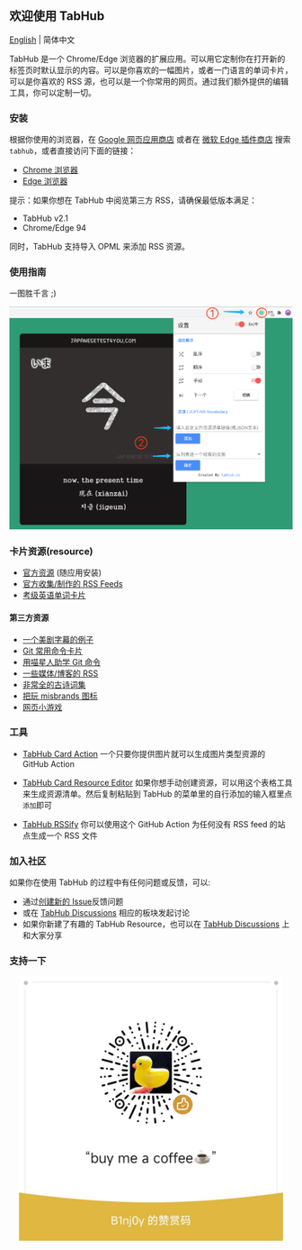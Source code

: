 ## 欢迎使用 TabHub

[English](https://tabhub.github.io/) | 简体中文

TabHub 是一个 Chrome/Edge 浏览器的扩展应用。可以用它定制你在打开新的标签页时默认显示的内容。可以是你喜欢的一幅图片，或者一门语言的单词卡片，可以是你喜欢的 RSS 源，也可以是一个你常用的网页。通过我们额外提供的编辑工具，你可以定制一切。

### 安装

根据你使用的浏览器，在 [Google 网页应用商店](https://chrome.google.com/webstore/category/extensions) 或者在 [微软 Edge 插件商店](https://microsoftedge.microsoft.com/addons/Microsoft-Edge-Extensions-Home) 搜索`tabhub`，或者直接访问下面的链接：

* [Chrome 浏览器](https://chrome.google.com/webstore/detail/tabhub/eolilpdjccnmkecllnlpomoaommkcdkb)
* [Edge 浏览器](https://microsoftedge.microsoft.com/addons/detail/tabhub/lfdmjefnjlbniodnbgjmadjdjgcofdef)

提示：如果你想在 TabHub 中阅览第三方 RSS，请确保最低版本满足：

* TabHub v2.1
* Chrome/Edge 94

同时，TabHub 支持导入 OPML 来添加 RSS 资源。

### 使用指南

一图胜千言 ;)

![alt text](https://raw.githubusercontent.com/tabhub/cards/master/help/guide/images/tabhub_help_zh.png "TabHub Usage")


### 卡片资源(resource)

* [官方资源](https://github.com/tabhub/cards) (随应用安装)
* [官方收集/制作的 RSS Feeds](https://github.com/tabhub/rss-feeds)
* [考级英语单词卡片](https://github.com/tabhub/English-words-cards)

#### 第三方资源

* [一个美剧字幕的例子](https://github.com/MeiJuMi/subtitle-cards)
* [Git 常用命令卡片](https://github.com/gitx-io/git-cheatsheet-card)
* [用喵星人助学 Git 命令](https://github.com/gitx-io/git-cats)
* [一些媒体/博客的 RSS](https://github.com/gingerhot/tabhub)
* [非常全的古诗词集](https://github.com/tabhub/huajianji)
* [把玩 misbrands 图标](https://github.com/tabhub/misbrands)
* [网页小游戏](https://github.com/tabhub/mini-games)

### 工具

* [TabHub Card Action](https://github.com/tabhub/tabhub-card-action) 一个只要你提供图片就可以生成图片类型资源的 GitHub Action

* [TabHub Card Resource Editor](https://tabhub.github.io/editor/) 如果你想手动创建资源，可以用这个表格工具来生成资源清单。然后复制粘贴到 TabHub 的菜单里的自行添加的输入框里点`添加`即可
* [TabHub RSSify](https://github.com/tabhub/rssify) 你可以使用这个 GitHub Action 为任何没有 RSS feed 的站点生成一个 RSS 文件


### 加入社区

如果你在使用 TabHub 的过程中有任何问题或反馈，可以:

* 通过[创建新的 Issue](https://github.com/tabhub/community/issues)反馈问题
* 或在 [TabHub Discussions](https://github.com/tabhub/community/discussions) 相应的板块发起讨论
* 如果你新建了有趣的 TabHub Resource，也可以在 [TabHub Discussions](https://github.com/tabhub/community/discussions/categories/tabhub-resources) 上和大家分享

### 支持一下

<p align="center">
  <img width="470" src="https://raw.githubusercontent.com/tabhub/tabhub.github.io/master/wechat_buy_me_a_coffee.jpeg" alt="buy me a coffe">
</p>
